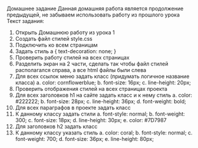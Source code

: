Домашнее задание
Данная домашняя работа является продолжение предыдущей, не забываем использовать работу из прошлого урока
Текст задания:

1. Открыть Домашнюю работу из урока 1
2. Создать файл стилей style.css
3. Подключить ко всем страницам
4. Задать стиль
   a {
   text-decoration: none;
   }
5. Проверить работу стилей на всех страницах
6. Разделить экран на 2 части, сделать так чтобы файл стилей располагался
   справа, а все html файлы были слева
7. Для всех ссылок меню задать класс (придумать логичное название класса)
   a. color: cornflowerblue;
   b. font-size: 16px;
   c. line-height: 20px;
8. Проверить отображения стилей на всех страницах проекта
9. Для всех заголовков h1 на сайте задать класс и к нему стиль
   a. color: #222222;
   b. font-size: 28px;
   c. line-height: 36px;
   d. font-weight: bold;
10. Для всех параграфов в проекте задать класс
11. К данному классу задать стили
    a. font-style: normal;
    b. font-weight: 300;
    c. font-size: 18px;
    d. line-height: 30px;
    e. color: #7D7987
12. Для заголовков h2 задать класс
13. К данному классу указать стиль
    a. color: coral;
    b. font-style: normal;
    c. font-weight: 700;
    d. font-size: 36px;
    e. line-height: 80px;
